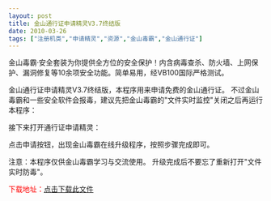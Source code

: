 ```yaml
---
layout: post
title: 金山通行证申请精灵V3.7终结版		
date: 2010-03-26
tags: ["注册机类","申请精灵","资源","金山毒霸","金山通行证"]
---
```


金山毒霸·安全套装为你提供全方位的安全保护！内含病毒查杀、防火墙、上网保护、漏洞修复等10余项安全功能。简单易用，经VB100国际严格测试。

金山通行证申请精灵V3.7终结版，本程序用来申请免费的金山通行证。
不过金山毒霸和一些安全软件会报毒，建议先把金山毒霸的"文件实时监控"关闭之后再运行本程序：

接下来打开通行证申请精灵：

点击申请按钮，出现金山毒霸在线升级程序，按照步骤完成即可。

注意：本程序仅供金山毒霸学习与交流使用。
升级完成后不要忘了重新打开"文件实时防毒"。

<span style="color: red;">下载地址：<a href="http://pan.baidu.com/share/link?shareid=132489&uk=1661085386" target="_blank">点击下载此文件</a>		